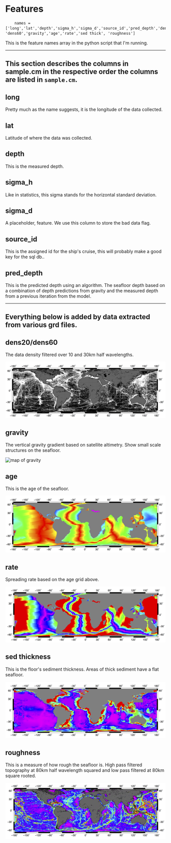 # Features
        names = ['long','lat','depth','sigma_h','sigma_d','source_id','pred_depth','dens20', 'dens60','gravity','age','rate','sed thick', 'roughness']

This is the feature names array in the python script that I'm running.

---
## This section describes the columns in sample.cm in the respective order the columns are listed in `sample.cm`.
## long

Pretty much as the name suggests, it is the longitude of the data collected.

## lat

Latitude of where the data was collected.

## depth

This is the measured depth.

## sigma_h

Like in statistics, this sigma stands for the horizontal standard deviation.

## sigma_d

A placeholder, feature. We use this column to store the bad data flag.

## source_id

This is the assigned id for the ship's cruise, this will probably make a good key for the sql db..

## pred_depth

This is the predicted depth using an algorithm. The seafloor depth based on a combination of depth predictions from gravity and the measured depth from a previous iteration from the model.

---
## Everything below is added by data extracted from various grd files.
## dens20/dens60

The data density filtered over 10 and 30km half wavelengths.

![map of dens20](static/images/dens20.png?raw=true "Map of dens20")

## gravity

The vertical gravity gradient based on satellite altimetry. Show small scale structures on the seafloor.

![map of gravity](static/images/gravity.png?raw=true "Map of gravity")

## age

This is the age of the seafloor.

![map of age](static/images/agev2.png?raw=true "Map of seafloor age (roygbiv scale inverted")

## rate

Spreading rate based on the age grid above.

![map of rate](static/images/rate.png?raw=true "Map of rate")

## sed thickness

This is the floor's sediment thickness. Areas of thick sediment have a flat seafloor.

![map of sed thickness](static/images/sed.png?raw=true "Map of sediment thickness")

## roughness

This is a measure of how rough the seafloor is. High pass filtered topography at 80km half wavelength squared and low pass filtered at 80km square rooted.

![map of roughness](static/images/topo.png?raw=true "Map of roughness")


